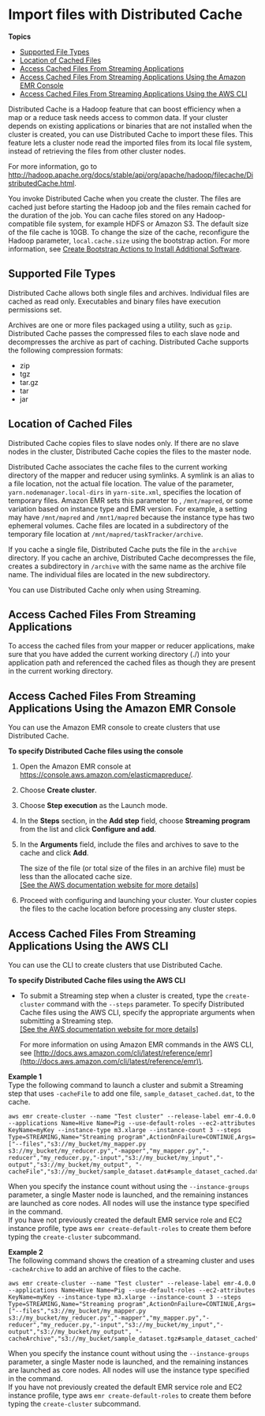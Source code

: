 # Import files with Distributed Cache<a name="emr-plan-input-distributed-cache"></a>

**Topics**
+ [Supported File Types](#emr-dev-supported-file-types)
+ [Location of Cached Files](#locationofcache)
+ [Access Cached Files From Streaming Applications](#cachemapper)
+ [Access Cached Files From Streaming Applications Using the Amazon EMR Console](#cacheinconsole)
+ [Access Cached Files From Streaming Applications Using the AWS CLI](#cacheinruby)

Distributed Cache is a Hadoop feature that can boost efficiency when a map or a reduce task needs access to common data\. If your cluster depends on existing applications or binaries that are not installed when the cluster is created, you can use Distributed Cache to import these files\. This feature lets a cluster node read the imported files from its local file system, instead of retrieving the files from other cluster nodes\. 

For more information, go to [http://hadoop\.apache\.org/docs/stable/api/org/apache/hadoop/filecache/DistributedCache\.html](http://hadoop.apache.org/docs/stable/api/org/apache/hadoop/filecache/DistributedCache.html)\.

You invoke Distributed Cache when you create the cluster\. The files are cached just before starting the Hadoop job and the files remain cached for the duration of the job\. You can cache files stored on any Hadoop\-compatible file system, for example HDFS or Amazon S3\. The default size of the file cache is 10GB\. To change the size of the cache, reconfigure the Hadoop parameter, `local.cache.size` using the bootstrap action\. For more information, see [Create Bootstrap Actions to Install Additional Software](emr-plan-bootstrap.md)\.

## Supported File Types<a name="emr-dev-supported-file-types"></a>

Distributed Cache allows both single files and archives\. Individual files are cached as read only\. Executables and binary files have execution permissions set\.

Archives are one or more files packaged using a utility, such as `gzip`\. Distributed Cache passes the compressed files to each slave node and decompresses the archive as part of caching\. Distributed Cache supports the following compression formats:
+ zip
+ tgz
+ tar\.gz
+ tar
+ jar

## Location of Cached Files<a name="locationofcache"></a>

Distributed Cache copies files to slave nodes only\. If there are no slave nodes in the cluster, Distributed Cache copies the files to the master node\.

Distributed Cache associates the cache files to the current working directory of the mapper and reducer using symlinks\. A symlink is an alias to a file location, not the actual file location\. The value of the parameter, `yarn.nodemanager.local-dirs` in `yarn-site.xml`, specifies the location of temporary files\. Amazon EMR sets this parameter to , `/mnt/mapred`, or some variation based on instance type and EMR version\. For example, a setting may have `/mnt/mapred` and `/mnt1/mapred` because the instance type has two ephemeral volumes\. Cache files are located in a subdirectory of the temporary file location at `/mnt/mapred/taskTracker/archive`\. 

If you cache a single file, Distributed Cache puts the file in the `archive` directory\. If you cache an archive, Distributed Cache decompresses the file, creates a subdirectory in `/archive` with the same name as the archive file name\. The individual files are located in the new subdirectory\.

You can use Distributed Cache only when using Streaming\.

## Access Cached Files From Streaming Applications<a name="cachemapper"></a>

To access the cached files from your mapper or reducer applications, make sure that you have added the current working directory \(\./\) into your application path and referenced the cached files as though they are present in the current working directory\.

## Access Cached Files From Streaming Applications Using the Amazon EMR Console<a name="cacheinconsole"></a>

You can use the Amazon EMR console to create clusters that use Distributed Cache\. 

**To specify Distributed Cache files using the console**

1. Open the Amazon EMR console at [https://console\.aws\.amazon\.com/elasticmapreduce/](https://console.aws.amazon.com/elasticmapreduce/)\.

1. Choose **Create cluster**\.

1. Choose **Step execution** as the Launch mode\.

1. In the **Steps** section, in the **Add step** field, choose **Streaming program** from the list and click **Configure and add**\.

1. In the **Arguments** field, include the files and archives to save to the cache and click **Add**\.

   The size of the file \(or total size of the files in an archive file\) must be less than the allocated cache size\.    
[\[See the AWS documentation website for more details\]](http://docs.aws.amazon.com/emr/latest/ManagementGuide/emr-plan-input-distributed-cache.html)

1. Proceed with configuring and launching your cluster\. Your cluster copies the files to the cache location before processing any cluster steps\.

## Access Cached Files From Streaming Applications Using the AWS CLI<a name="cacheinruby"></a>

You can use the CLI to create clusters that use Distributed Cache\. 

**To specify Distributed Cache files using the AWS CLI**
+ To submit a Streaming step when a cluster is created, type the `create-cluster` command with the `--steps` parameter\. To specify Distributed Cache files using the AWS CLI, specify the appropriate arguments when submitting a Streaming step\.     
[\[See the AWS documentation website for more details\]](http://docs.aws.amazon.com/emr/latest/ManagementGuide/emr-plan-input-distributed-cache.html)

  For more information on using Amazon EMR commands in the AWS CLI, see [http://docs.aws.amazon.com/cli/latest/reference/emr](http://docs.aws.amazon.com/cli/latest/reference/emr)\.

**Example 1**  
Type the following command to launch a cluster and submit a Streaming step that uses `-cacheFile` to add one file, `sample_dataset_cached.dat`, to the cache\.   

```
aws emr create-cluster --name "Test cluster" --release-label emr-4.0.0 --applications Name=Hive Name=Pig --use-default-roles --ec2-attributes KeyName=myKey --instance-type m3.xlarge --instance-count 3 --steps Type=STREAMING,Name="Streaming program",ActionOnFailure=CONTINUE,Args=["--files","s3://my_bucket/my_mapper.py s3://my_bucket/my_reducer.py","-mapper","my_mapper.py","-reducer","my_reducer.py,"-input","s3://my_bucket/my_input","-output","s3://my_bucket/my_output", "-cacheFile","s3://my_bucket/sample_dataset.dat#sample_dataset_cached.dat"]
```
When you specify the instance count without using the `--instance-groups` parameter, a single Master node is launched, and the remaining instances are launched as core nodes\. All nodes will use the instance type specified in the command\.  
If you have not previously created the default EMR service role and EC2 instance profile, type aws `emr create-default-roles` to create them before typing the `create-cluster` subcommand\.

**Example 2**  
The following command shows the creation of a streaming cluster and uses `-cacheArchive` to add an archive of files to the cache\.   

```
aws emr create-cluster --name "Test cluster" --release-label emr-4.0.0 --applications Name=Hive Name=Pig --use-default-roles --ec2-attributes KeyName=myKey --instance-type m3.xlarge --instance-count 3 --steps Type=STREAMING,Name="Streaming program",ActionOnFailure=CONTINUE,Args=["--files","s3://my_bucket/my_mapper.py s3://my_bucket/my_reducer.py","-mapper","my_mapper.py","-reducer","my_reducer.py,"-input","s3://my_bucket/my_input","-output","s3://my_bucket/my_output", "-cacheArchive","s3://my_bucket/sample_dataset.tgz#sample_dataset_cached"]
```
When you specify the instance count without using the `--instance-groups` parameter, a single Master node is launched, and the remaining instances are launched as core nodes\. All nodes will use the instance type specified in the command\.  
If you have not previously created the default EMR service role and EC2 instance profile, type aws `emr create-default-roles` to create them before typing the `create-cluster` subcommand\.